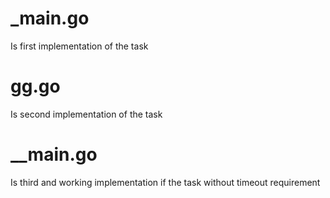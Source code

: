 # _main.go

Is first implementation of the task

# gg.go

Is second implementation of the task

# __main.go

Is third and working implementation if the task without timeout requirement